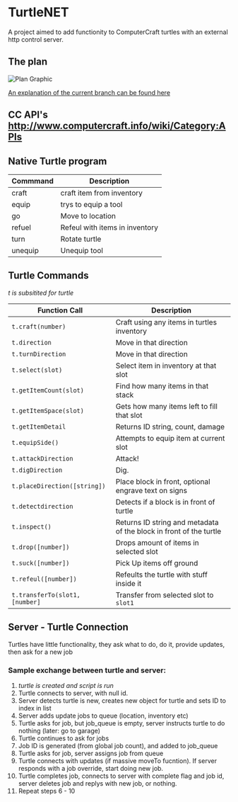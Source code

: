 # TurtleNET
A project aimed to add functionity to ComputerCraft turtles with an external http control server.

## The plan

![Plan Graphic](http://i.imgur.com/q52iOza.png)

[An explanation of the current branch can  be found here](branch.md)

## CC API's <http://www.computercraft.info/wiki/Category:APIs>


## Native Turtle program

Commmand | Description
---------|--------------
craft  | craft item from inventory
equip  | trys to equip a tool
go     | Move to location
refuel | Refeul with items in inventory
turn   | Rotate turtle
unequip| Unequip tool

## Turtle Commands
*t is subsitited for turtle*

Function Call       | Description
--------------------|-------------
`t.craft(number)`     | Craft using any items in turtles inventory
`t.direction`         | Move in that direction
`t.turnDirection`     | Move in that direction
`t.select(slot)`      | Select item in inventory at that slot
`t.getItemCount(slot)`| Find how many items in that stack
`t.getItemSpace(slot)`| Gets how many items left to fill that slot
`t.getItemDetail`     | Returns ID string, count, damage
`t.equipSide()`       | Attempts to equip item at current slot
`t.attackDirection`   | Attack!
`t.digDirection`      | Dig.
`t.placeDirection([string])`| Place block in front, optional engrave text on signs
`t.detectdirection`   | Detects if a block is in front of turtle
`t.inspect()`         | Returns ID string and metadata of the block in front of the turtle
`t.drop([number])`    | Drops amount of items in selected slot
`t.suck([number])`    | Pick Up items off ground
`t.refeul([number])`  | Refeults the turtle with stuff inside it
`t.transferTo(slot1, [number]` | Transfer from selected slot to `slot1`


## Server - Turtle Connection

Turtles have little functionality, they ask what to do, do it,
provide updates, then ask for a new job

### Sample exchange between turtle and server:
1. *turtle is created and script is run*
2. Turtle connects to server, with null id.
3. Server detects turtle is new, creates new object for turtle
and sets ID to index in list
4. Server adds update jobs to queue (location, inventory etc)
5. Turtle asks for job, but job_queue is empty, server instructs turtle to do nothing (later: go to garage)
6. Turtle continues to ask for jobs
7. Job ID is generated (from global job count), and added to job_queue
8. Turtle asks for job, server assigns job from queue
9. Turtle connects with updates (if massive moveTo fucntion). If server responds with a job override, start doing new job.
10. Turtle completes job, connects to server with complete flag and job id,
server deletes job and replys with new job, or nothing.
11. Repeat steps 6 - 10
